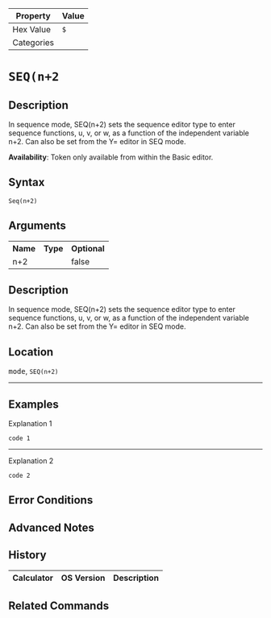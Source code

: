 | Property      | Value |
|---------------|-------|
| Hex Value     | `$`|
| Categories    | <ul></ul> |

# `SEQ(n+2`

## Description
In sequence mode, SEQ(n+2) sets the sequence editor type to enter sequence functions, u, v, or w, as a function of the independent variable n+2.   Can also be set from the Y= editor in SEQ mode.


<b>Availability</b>: Token only available from within the Basic editor.

## Syntax
`Seq(n+2)`

## Arguments
<table>
<tr><th>Name</th><th>Type</th><th>Optional</th></tr>

<tr><td>n+2</td><td></td><td>false</td></tr>

</table>

## Description
In sequence mode, SEQ(n+2) sets the sequence editor type to enter sequence functions, u, v, or w, as a function of the independent variable n+2.   Can also be set from the Y= editor in SEQ mode.

## Location
<kbd>mode</kbd>, `SEQ(n+2)`
<hr>

## Examples

Explanation 1
```ti-basic
code 1
```
---
Explanation 2
```ti-basic
code 2
```

## Error Conditions


## Advanced Notes


## History
| Calculator | OS Version | Description |
|------------|------------|-------------|


## Related Commands

    